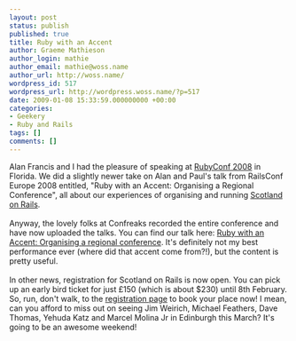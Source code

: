 ```yaml
---
layout: post
status: publish
published: true
title: Ruby with an Accent
author: Graeme Mathieson
author_login: mathie
author_email: mathie@woss.name
author_url: http://woss.name/
wordpress_id: 517
wordpress_url: http://wordpress.woss.name/?p=517
date: 2009-01-08 15:33:59.000000000 +00:00
categories:
- Geekery
- Ruby and Rails
tags: []
comments: []
---
```

Alan Francis and I had the pleasure of speaking at <a href="http://rubyconf.org/">RubyConf 2008</a> in Florida.  We did a slightly newer take on Alan and Paul's talk from RailsConf Europe 2008 entitled, "Ruby with an Accent: Organising a Regional Conference", all about our experiences of organising and running <a href="http://scotlandonrails.com/">Scotland on Rails</a>.<br/><br/>Anyway, the lovely folks at Confreaks recorded the entire conference and have now uploaded the talks.  You can find our talk here: <a href="http://rubyconf2008.confreaks.com/organizing-a-regional-conference.html">Ruby with an Accent: Organising a regional conference</a>.  It's definitely not my best performance ever (where did that accent come from?!), but the content is pretty useful.<br/><br/>In other news, registration for Scotland on Rails is now open.  You can pick up an early bird ticket for just &pound;150 (which is about $230) until 8th February.  So, run, don't walk, to the <a href="http://scotlandonrails.com/registration">registration page</a> to book your place now!  I mean, can you afford to miss out on seeing Jim Weirich, Michael Feathers, Dave Thomas, Yehuda Katz and Marcel Molina Jr in Edinburgh this March?  It's going to be an awesome weekend!<br/>
